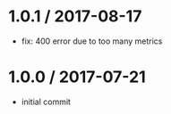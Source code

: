 
1.0.1 / 2017-08-17
==================

  * fix: 400 error due to too many metrics

1.0.0 / 2017-07-21
==================

  * initial commit
